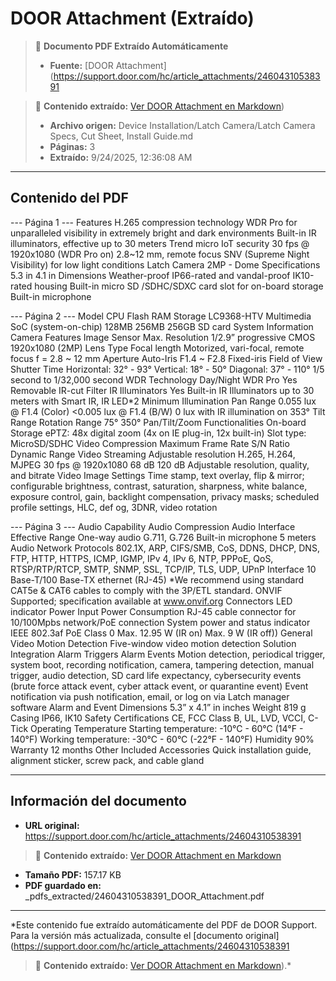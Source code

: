 # DOOR Attachment (Extraído)

> 📄 **Documento PDF Extraído Automáticamente**
> - **Fuente:** [DOOR Attachment](https://support.door.com/hc/article_attachments/24604310538391

> 📄 **Contenido extraído:** [Ver DOOR Attachment en Markdown](./24604310538391_DOOR_Attachment_extracted.md))
> - **Archivo origen:** Device Installation/Latch Camera/Latch Camera Specs, Cut Sheet, Install Guide.md
> - **Páginas:** 3
> - **Extraído:** 9/24/2025, 12:36:08 AM

---

## Contenido del PDF


--- Página 1 ---
Features  H.265 compression technology  WDR Pro for unparalleled visibility in extremely bright and dark environments  Built-in IR illuminators, effective up to 30 meters  Trend micro IoT security  30 fps @ 1920x1080 (WDR Pro on)  2.8~12 mm, remote focus  SNV (Supreme Night Visibility) for low light conditions  Latch Camera 2MP - Dome  Specifications  5.3 in 4.1 in  Dimensions  Weather-proof IP66-rated and vandal-proof IK10-rated housing  Built-in micro SD /SDHC/SDXC card slot for on-board storage  Built-in microphone

--- Página 2 ---
Model  CPU  Flash  RAM  Storage  LC9368-HTV  Multimedia SoC (system-on-chip)  128MB  256MB  256GB SD card  System Information  Camera Features  Image Sensor  Max. Resolution  1/2.9” progressive CMOS  1920x1080 (2MP)  Lens Type  Focal length  Motorized, vari-focal, remote focus  f = 2.8 ~ 12 mm  Aperture  Auto-Iris  F1.4 ~ F2.8  Fixed-iris  Field of View  Shutter Time  Horizontal: 32° - 93°  Vertical: 18° - 50°  Diagonal: 37° - 110°  1/5 second to 1/32,000 second  WDR Technology  Day/Night  WDR Pro  Yes  Removable IR-cut Filter  IR Illuminators  Yes  Built-in IR Illuminators up to 30 meters with Smart IR, IR LED*2  Minimum Illumination  Pan Range  0.055 lux @ F1.4 (Color)  <0.005 lux @ F1.4 (B/W)  0 lux with IR illumination on  353°  Tilt Range  Rotation Range  75°  350°  Pan/Tilt/Zoom Functionalities  On-board Storage  ePTZ: 48x digital zoom (4x on IE plug-in, 12x built-in)  Slot type: MicroSD/SDHC  Video Compression  Maximum Frame Rate  S/N Ratio  Dynamic Range  Video Streaming  Adjustable resolution  H.265, H.264, MJPEG  30 fps @ 1920x1080  68 dB  120 dB  Adjustable resolution, quality, and bitrate  Video  Image Settings   Time stamp, text overlay, flip & mirror; configurable brightness, contrast, saturation, sharpness,  white balance, exposure control, gain, backlight compensation, privacy masks; scheduled profile  settings, HLC, def og, 3DNR, video rotation

--- Página 3 ---
Audio Capability  Audio Compression  Audio Interface  Effective Range  One-way audio  G.711, G.726  Built-in microphone  5 meters  Audio  Network  Protocols   802.1X, ARP, CIFS/SMB, CoS, DDNS, DHCP, DNS, FTP, HTTP, HTTPS, ICMP, IGMP, IPv 4, IPv 6,  NTP, PPPoE, QoS, RTSP/RTP/RTCP, SMTP, SNMP, SSL, TCP/IP, TLS, UDP, UPnP  Interface   10 Base-T/100 Base-TX ethernet (RJ-45)  *We recommend using standard CAT5e & CAT6 cables to comply with the 3P/ETL standard.  ONVIF   Supported; specification available at www.onvif.org  Connectors  LED indicator  Power Input  Power Consumption  RJ-45 cable connector for 10/100Mpbs network/PoE connection  System power and status indicator  IEEE 802.3af PoE Class 0  Max. 12.95 W (IR on)  Max. 9 W (IR off))  General  Video Motion Detection   Five-window video motion detection  Solution Integration  Alarm Triggers  Alarm Events  Motion detection, periodical trigger, system boot, recording notification, camera, tampering  detection, manual trigger, audio detection, SD card life expectancy, cybersecurity events (brute force  attack event, cyber attack event, or quarantine event)  Event notification via push notification, email, or log on via Latch manager software  Alarm and Event  Dimensions   5.3” x 4.1” in inches  Weight   819 g  Casing   IP66, IK10  Safety Certifications   CE, FCC Class B, UL, LVD, VCCI, C-Tick  Operating Temperature   Starting temperature: -10°C - 60°C (14°F - 140°F)  Working temperature: -30°C - 60°C (-22°F - 140°F)  Humidity   90%  Warranty   12 months  Other  Included Accessories  Quick installation guide, alignment sticker, screw pack, and cable gland


---

## Información del documento

- **URL original:** https://support.door.com/hc/article_attachments/24604310538391

> 📄 **Contenido extraído:** [Ver DOOR Attachment en Markdown](./24604310538391_DOOR_Attachment_extracted.md)
- **Tamaño PDF:** 157.17 KB
- **PDF guardado en:** _pdfs_extracted/24604310538391_DOOR_Attachment.pdf

---

*Este contenido fue extraído automáticamente del PDF de DOOR Support. Para la versión más actualizada, consulte el [documento original](https://support.door.com/hc/article_attachments/24604310538391

> 📄 **Contenido extraído:** [Ver DOOR Attachment en Markdown](./24604310538391_DOOR_Attachment_extracted.md)).*

